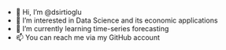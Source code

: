 - 👋 Hi, I’m @dsirtioglu
- 👀 I’m interested in Data Science and its economic applications
- 🌱 I’m currently learning time-series forecasting
- 📫 You can reach me via my GitHub account

